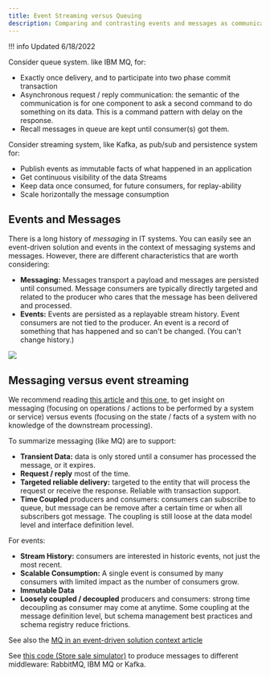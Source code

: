 ```yaml
---
title: Event Streaming versus Queuing
description: Comparing and contrasting events and messages as communication artifacts in distributed systems.
---
```


!!! info
    Updated 6/18/2022

Consider queue system. like IBM MQ, for:

* Exactly once delivery, and to participate into two phase commit transaction
* Asynchronous request / reply communication: the semantic of the communication is for one component to ask a second command to do something on its data. This is a command pattern with delay on the response.
* Recall messages in queue are kept until consumer(s) got them.

Consider streaming system, like Kafka, as pub/sub and persistence system for:

* Publish events as immutable facts of what happened in an application
* Get continuous visibility of the data Streams
* Keep data once consumed, for future consumers, for replay-ability
* Scale horizontally the message consumption

## Events and Messages

There is a long history of *messaging* in IT systems.  You can easily see an event-driven solution and events in the context of messaging systems and messages. However, there are different characteristics that are worth considering:

* **Messaging:** Messages transport a payload and messages are persisted until consumed. Message consumers are typically directly targeted and related to the producer who cares that the message has been delivered and processed.
* **Events:** Events are persisted as a replayable stream history. Event consumers are not tied to the producer. An event is a record of something that has happened and so can't be changed. (You can't change history.)

![](./images/evt-msg.png)

## Messaging versus event streaming

We recommend reading [this article](https://developer.ibm.com/messaging/2018/05/18/comparing-messaging-event-streaming-use-cases/) and [this one](https://developer.ibm.com/messaging/2019/02/05/comparing-messaging-pub-sub-and-event-streams/), to get insight on messaging (focusing on operations / actions to be performed by a system or service) versus events (focusing on the state / facts of a system with no knowledge of the downstream processing).

To summarize messaging (like MQ) are to support:

* **Transient Data:** data is only stored until a consumer has processed the message, or it expires.
* **Request / reply** most of the time.
* **Targeted reliable delivery:** targeted to the entity that will process the request or receive the response. Reliable with transaction support.
* **Time Coupled** producers and consumers: consumers can subscribe to queue, but message can be remove after a certain time or when all subscribers got message. The coupling is still loose at the data model level and interface definition level.

For events:

* **Stream History:** consumers are interested in historic events, not just the most recent.
* **Scalable Consumption:** A single event is consumed by many consumers with limited impact as the number of consumers grow.
* **Immutable Data**
* **Loosely coupled / decoupled** producers and consumers: strong time decoupling as consumer may come at anytime. Some coupling at the message definition level, but schema management best practices and schema registry reduce frictions.

See also the [MQ in an event-driven solution context article](../../technology/mq/)

See [this code (Store sale simulator)](https://github.com/ibm-cloud-architecture/refarch-eda-store-simulator) to produce messages to different middleware: RabbitMQ, IBM MQ or Kafka.